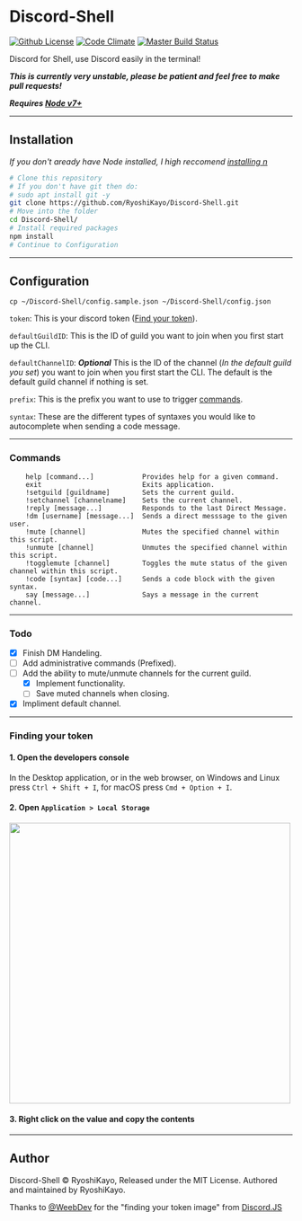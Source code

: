 # Discord-Shell

[![Github License](https://img.shields.io/badge/license-MIT-blue.svg)](https://github.com/RyoshiKayo/Discord-Shell/blob/master/LICENSE.md)
[![Code Climate](https://codeclimate.com/github/RyoshiKayo/Discord-Shell/badges/gpa.svg)](https://codeclimate.com/github/RyoshiKayo/Discord-Shell/)
[![Master Build Status](https://travis-ci.org/RyoshiKayo/Discord-Shell.svg?branch=master)](https://travis-ci.org/RyoshiKayo/Discord-Shell)

Discord for Shell, use Discord easily in the terminal!

***This is currently very unstable, please be patient and feel free to make pull requests!***

***Requires [Node v7+](https://nodejs.org/en/download/current/)***

----

## Installation

*If you don't aready have Node installed, I high reccomend [installing n](https://github.com/tj/n#installation)*

```sh
# Clone this repository
# If you don't have git then do:
# sudo apt install git -y
git clone https://github.com/RyoshiKayo/Discord-Shell.git
# Move into the folder
cd Discord-Shell/
# Install required packages
npm install
# Continue to Configuration
```

----

## Configuration

`cp ~/Discord-Shell/config.sample.json ~/Discord-Shell/config.json`

`token`: This is your discord token ([Find your token](#finding-your-token)).

`defaultGuildID`: This is the ID of guild you want to join when you first start up the CLI.

`defaultChannelID`: ***Optional*** This is the ID of the channel (*In the default guild you set*) you want to join when you first start the CLI. The default is the default guild channel if nothing is set.

`prefix`: This is the prefix you want to use to trigger [commands](#commands).

`syntax`: These are the different types of syntaxes you would like to autocomplete when sending a code message.

----

### Commands

```code
    help [command...]            Provides help for a given command.
    exit                         Exits application.
    !setguild [guildname]        Sets the current guild.
    !setchannel [channelname]    Sets the current channel.
    !reply [message...]          Responds to the last Direct Message.
    !dm [username] [message...]  Sends a direct messsage to the given user.
    !mute [channel]              Mutes the specified channel within this script.
    !unmute [channel]            Unmutes the specified channel within this script.
    !togglemute [channel]        Toggles the mute status of the given channel within this script.
    !code [syntax] [code...]     Sends a code block with the given syntax.
    say [message...]             Says a message in the current channel.
```

----

### Todo

- [X] Finish DM Handeling.
- [ ] Add administrative commands (Prefixed).
- [ ] Add the ability to mute/unmute channels for the current guild.
  - [X] Implement functionality.
  - [ ] Save muted channels when closing.
- [X] Impliment default channel.

----

### Finding your token

#### 1. Open the developers console

  In the Desktop application, or in the web browser, on Windows and Linux press `Ctrl + Shift + I`, for macOS press `Cmd + Option + I`.

#### 2. Open `Application > Local Storage`

  <img src="https://safe.kayo.moe/LSkeOg40.png" height=500 width=auto></img>

#### 3. Right click on the value and copy the contents

----

## Author

Discord-Shell © RyoshiKayo, Released under the MIT License.
Authored and maintained by RyoshiKayo.

Thanks to [@WeebDev](https://github.com/WeebDev) for the "finding your token image" from [Discord.JS](https://discord.js.org/#/)
